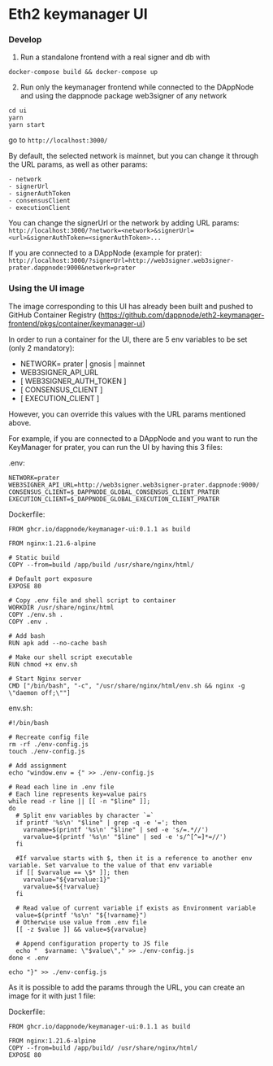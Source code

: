 # Eth2 keymanager UI

### Develop

1. Run a standalone frontend with a real signer and db with

```
docker-compose build && docker-compose up
```

2. Run only the keymanager frontend while connected to the DAppNode and using the dappnode package web3signer of any network

```
cd ui
yarn
yarn start
```

go to `http://localhost:3000/`

By default, the selected network is mainnet, but you can change it through the URL params, as well as other params:

    - network
    - signerUrl
    - signerAuthToken
    - consensusClient
    - executionClient

You can change the signerUrl or the network by adding URL params:
`http://localhost:3000/?network=<network>&signerUrl=<url>&signerAuthToken=<signerAuthToken>...`

If you are connected to a DAppNode (example for prater):
`http://localhost:3000/?signerUrl=http://web3signer.web3signer-prater.dappnode:9000&network=prater`

### Using the UI image

The image corresponding to this UI has already been built and pushed to GitHub Container Registry (https://github.com/dappnode/eth2-keymanager-frontend/pkgs/container/keymanager-ui)

In order to run a container for the UI, there are 5 env variables to be set (only 2 mandatory):

- NETWORK= prater | gnosis | mainnet
- WEB3SIGNER_API_URL
- [ WEB3SIGNER_AUTH_TOKEN ]
- [ CONSENSUS_CLIENT ]
- [ EXECUTION_CLIENT ]

However, you can override this values with the URL params mentioned above.

For example, if you are connected to a DAppNode and you want to run the KeyManager for prater, you can run the UI by having this 3 files:

.env:

```
NETWORK=prater
WEB3SIGNER_API_URL=http://web3signer.web3signer-prater.dappnode:9000/
CONSENSUS_CLIENT=$_DAPPNODE_GLOBAL_CONSENSUS_CLIENT_PRATER
EXECUTION_CLIENT=$_DAPPNODE_GLOBAL_EXECUTION_CLIENT_PRATER
```

Dockerfile:

```
FROM ghcr.io/dappnode/keymanager-ui:0.1.1 as build

FROM nginx:1.21.6-alpine

# Static build
COPY --from=build /app/build /usr/share/nginx/html/

# Default port exposure
EXPOSE 80

# Copy .env file and shell script to container
WORKDIR /usr/share/nginx/html
COPY ./env.sh .
COPY .env .

# Add bash
RUN apk add --no-cache bash

# Make our shell script executable
RUN chmod +x env.sh

# Start Nginx server
CMD ["/bin/bash", "-c", "/usr/share/nginx/html/env.sh && nginx -g \"daemon off;\""]
```

env.sh:

```
#!/bin/bash

# Recreate config file
rm -rf ./env-config.js
touch ./env-config.js

# Add assignment
echo "window.env = {" >> ./env-config.js

# Read each line in .env file
# Each line represents key=value pairs
while read -r line || [[ -n "$line" ]];
do
  # Split env variables by character `=`
  if printf '%s\n' "$line" | grep -q -e '='; then
    varname=$(printf '%s\n' "$line" | sed -e 's/=.*//')
    varvalue=$(printf '%s\n' "$line" | sed -e 's/^[^=]*=//')
  fi

  #If varvalue starts with $, then it is a reference to another env variable. Set varvalue to the value of that env variable
  if [[ $varvalue == \$* ]]; then
    varvalue="${varvalue:1}"
    varvalue=${!varvalue}
  fi

  # Read value of current variable if exists as Environment variable
  value=$(printf '%s\n' "${!varname}")
  # Otherwise use value from .env file
  [[ -z $value ]] && value=${varvalue}

  # Append configuration property to JS file
  echo "  $varname: \"$value\"," >> ./env-config.js
done < .env

echo "}" >> ./env-config.js
```

As it is possible to add the params through the URL, you can create an image for it with just 1 file:

Dockerfile:

```
FROM ghcr.io/dappnode/keymanager-ui:0.1.1 as build

FROM nginx:1.21.6-alpine
COPY --from=build /app/build/ /usr/share/nginx/html/
EXPOSE 80
```

